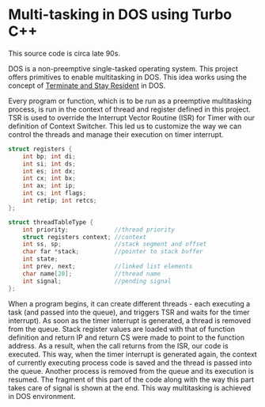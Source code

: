 # Multi-tasking in DOS using Turbo C++
This source code is circa late 90s.

DOS is a non-preemptive single-tasked operating system. This project offers primitives to enable multitasking in DOS. This idea works using the concept of [Terminate and Stay Resident](https://en.wikipedia.org/wiki/Terminate_and_stay_resident_program) in DOS.

Every program or function, which is to be run as a preemptive multitasking process, is run in the context of thread and register defined in this project. TSR is used to override the Interrupt Vector Routine (ISR) for Timer with our definition of Context Switcher. This led us to customize the way we can control the threads and manage their execution on timer interrupt.

```c++
struct registers {
	int bp; int di;
	int si; int ds;
	int es; int dx;
	int cx; int bx;
	int ax; int ip;
	int cs; int flags;
	int retip; int retcs;
};

struct threadTableType {
    int priority;             //thread priority
    struct registers context; //context
    int ss, sp;               //stack segment and offset
    char far *stack;          //pointer to stack buffer
    int state;
    int prev, next;           //linked list elements
    char name[20];            //thread name
    int signal;               //pending signal
};
```

When a program begins, it can create different threads - each executing a task (and passed into the queue), and triggers TSR and waits for the timer interrupt). As soon as the timer interrupt is generated, a thread is removed from the queue. Stack register values are loaded with that of function definition and return IP and return CS were made to point to the function address. As a result, when the call returns from the ISR, our code is executed. This way, when the timer interrupt is generated again, the context of currently executing process code is saved and the thread is passed into the queue. Another process is removed from the queue and its execution is resumed. The fragment of this part of the code along with the way this part takes care of signal is shown at the end. This way multitasking is achieved in DOS environment.
